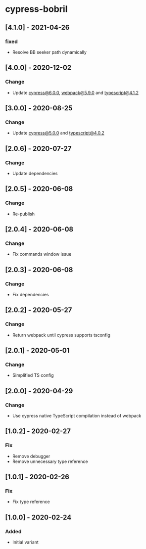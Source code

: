 # cypress-bobril
## [4.1.0] - 2021-04-26

### fixed

-   Resolve BB seeker path dynamically

## [4.0.0] - 2020-12-02

### Change

-   Update cypress@6.0.0, webpack@5.9.0 and typescript@4.1.2

## [3.0.0] - 2020-08-25

### Change

-   Update cypress@5.0.0 and typescript@4.0.2

## [2.0.6] - 2020-07-27

### Change

-   Update dependencies

## [2.0.5] - 2020-06-08

### Change

-   Re-publish

## [2.0.4] - 2020-06-08

### Change

-   Fix commands window issue

## [2.0.3] - 2020-06-08

### Change

-   Fix dependencies

## [2.0.2] - 2020-05-27

### Change

-   Return webpack until cypress supports tsconfig

## [2.0.1] - 2020-05-01

### Change

-   Simplified TS config

## [2.0.0] - 2020-04-29

### Change

-   Use cypress native TypeScript compilation instead of webpack

## [1.0.2] - 2020-02-27

### Fix

-   Remove debugger
-   Remove unnecessary type reference

## [1.0.1] - 2020-02-26

### Fix

-   Fix type reference

## [1.0.0] - 2020-02-24

### Added

-   Initial variant
